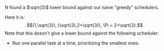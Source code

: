 N found a $\sqrt{3}$ lower bound against our naive "greedy" schedulers. 

Here it is:
$$(1,\sqrt{3}), (\sqrt{3},2+\sqrt{3}), \Pi = 2+\sqrt{3}.$$
Note that this doesn't give a lower bound against the following scheduler:

- Run one parallel task at a time, prioritizing the smallest ones.
